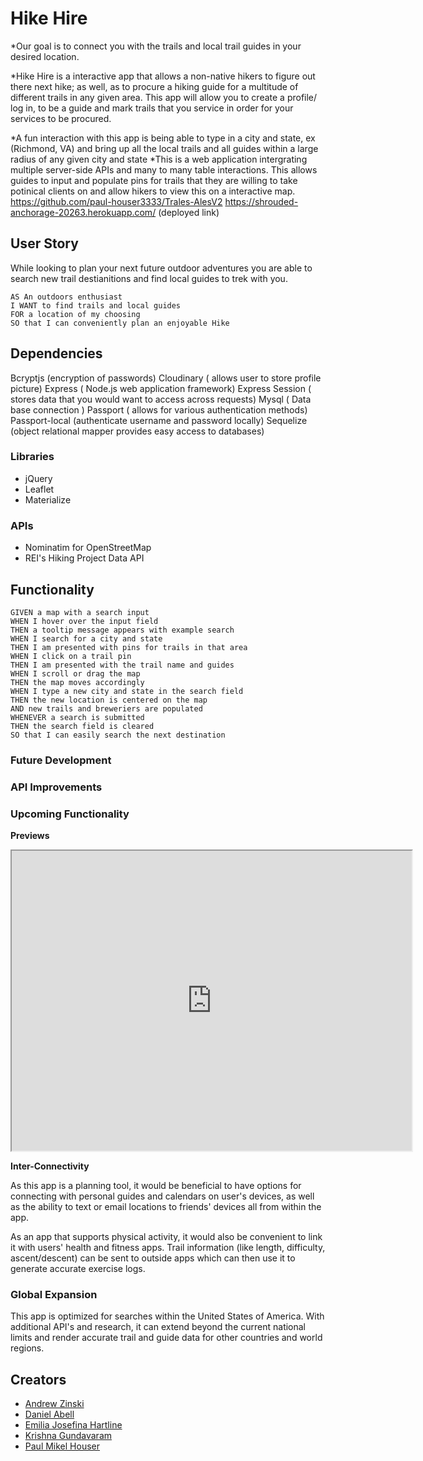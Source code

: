 # Hike Hire

*Our goal is to connect you with the trails and local trail guides in your desired location.
 
*Hike Hire is a interactive app that allows a non-native hikers to figure out there next hike; as well, as to procure a hiking guide for a multitude of different trails in any given area.  This app will allow you to create a profile/ log in, to be a guide and mark trails that you service in order for your services to be procured. 
 
*A fun interaction with this app is being able to type in a city and state, ex (Richmond, VA) and bring up all the local trails and all guides within a large radius of any given city and state 
*This is a web application intergrating multiple server-side APIs and many to many table interactions. This allows guides to input and populate pins for trails that they are willing to take potinical clients on and allow hikers to view this on a interactive map.
https://github.com/paul-houser3333/Trales-AlesV2
https://shrouded-anchorage-20263.herokuapp.com/    (deployed link)
## User Story
While looking to plan your next future outdoor adventures you are able to search new trail 
destianitions and find local guides to trek with you. 
```
AS An outdoors enthusiast
I WANT to find trails and local guides
FOR a location of my choosing
SO that I can conveniently plan an enjoyable Hike
```
## Dependencies 
Bcryptjs (encryption of passwords)
Cloudinary ( allows user to store profile picture)
Express ( Node.js web application framework)
Express Session ( stores data that you would want to access across requests)
Mysql ( Data base connection )
Passport ( allows for various authentication methods)
Passport-local (authenticate username and password locally)
Sequelize (object relational mapper provides easy access to databases)
### Libraries
- jQuery
- Leaflet
- Materialize
### APIs
- Nominatim for OpenStreetMap
- REI's Hiking Project Data API
## Functionality
```
GIVEN a map with a search input
WHEN I hover over the input field
THEN a tooltip message appears with example search 
WHEN I search for a city and state
THEN I am presented with pins for trails in that area
WHEN I click on a trail pin
THEN I am presented with the trail name and guides
WHEN I scroll or drag the map
THEN the map moves accordingly
WHEN I type a new city and state in the search field
THEN the new location is centered on the map
AND new trails and breweriers are populated
WHENEVER a search is submitted
THEN the search field is cleared
SO that I can easily search the next destination
```
### Future Development 
### API Improvements
### Upcoming Functionality
**Previews**
<iframe src="https://drive.google.com/file/d/1Me9bYWa_Q0WJyCTORq8Nj3yXgu1oR40Z/preview" width="640" height="480"></iframe>

**Inter-Connectivity**

As this app is a planning tool, it would be beneficial to have options for connecting with personal guides and calendars on user's devices, as well as the ability to text or email locations to friends' devices all from within the app. 

As an app that supports physical activity, it would also be convenient to link it with users' health and fitness apps. Trail information (like length, difficulty, ascent/descent) can be sent to outside apps which can then use it to generate accurate exercise logs.

### Global Expansion

This app is optimized for searches within the United States of America. With additional API's and research, it can extend beyond the current national limits and render accurate trail and guide data for other countries and world regions.

## Creators

- [Andrew Zinski](https://github.com/AZGchip "Visit Andrew's GitHub")
- [Daniel Abell](https://github.com/dmabell693 "Visit Daniel's GitHub")
- [Emilia Josefina Hartline](https://github.com/emijoha "Visit Emilia's GitHub")
- [Krishna Gundavaram](https://github.com/deepakgundavaram "Visit Krishna GitHub")
- [Paul Mikel Houser](https://github.com/paul-houser3333 "Visit Mike's GitHub")
